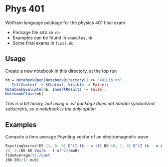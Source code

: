 # Phys 401
Wolfram language package for the physics 401 final exam

* Package file `401Lib.nb`
* Examples can be found in `examples.nb`
* Some final exams in `final.nb`

## Usage
Create a new notebook in this directory, at the top run
```Mathematica
nb = NotebookOpen[NotebookDirectory[] <> "401Lib.nb", 
   CellContext -> $Context, Visible -> False];
NotebookEvaluate[nb, InsertResults -> False];
NotebookClose[nb]
```
*This is a bit hacky, but using a .wl package does not handel symbolized subscripts, so a notebook is the only option*

## Examples 

Compute a time average Poynting vector of an electromagnetic wave

```Mathematica
PoyntingVector[E0 {1, 0, 0} E^(I (k - o t)),B0 {0, 1, 0} E^(I (k - o t))]
{0, 0,(B0 E0 Cos[k - t o]^2)/mu0}
TimeAverage[%]//Last
(B0 E0)/(2 mu0)
```



